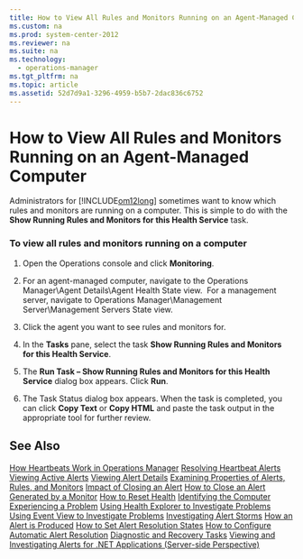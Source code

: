 ```yaml
---
title: How to View All Rules and Monitors Running on an Agent-Managed Computer
ms.custom: na
ms.prod: system-center-2012
ms.reviewer: na
ms.suite: na
ms.technology: 
  - operations-manager
ms.tgt_pltfrm: na
ms.topic: article
ms.assetid: 52d7d9a1-3296-4959-b5b7-2dac836c6752
---
```

# How to View All Rules and Monitors Running on an Agent-Managed Computer
Administrators for [!INCLUDE[om12long](../Token/om12long_md.md)] sometimes want to know which rules and monitors are running on a computer. This is simple to do with the **Show Running Rules and Monitors for this Health Service** task.

### To view all rules and monitors running on a computer

1.  Open the Operations console and click **Monitoring**.

2.  For an agent\-managed computer, navigate to the Operations Manager\\Agent Details\\Agent Health State view.  For a management server, navigate to Operations Manager\\Management Server\\Management Servers State view.

3.  Click the agent you want to see rules and monitors for.

4.  In the **Tasks** pane, select the task **Show Running Rules and Monitors for this Health Service**.

5.  The **Run Task – Show Running Rules and Monitors for this Health Service** dialog box appears. Click **Run**.

6.  The Task Status dialog box appears. When the task is completed, you can click **Copy Text** or **Copy HTML** and paste the task output in the appropriate tool for further review.

## See Also
[How Heartbeats Work in Operations Manager](../Topic/How-Heartbeats-Work-in-Operations-Manager.md)
[Resolving Heartbeat Alerts](../Topic/Resolving-Heartbeat-Alerts.md)
[Viewing Active Alerts](../Topic/Viewing-Active-Alerts.md)
[Viewing Alert Details](../Topic/Viewing-Alert-Details.md)
[Examining Properties of Alerts, Rules, and Monitors](../Topic/Examining-Properties-of-Alerts,-Rules,-and-Monitors.md)
[Impact of Closing an Alert](../Topic/Impact-of-Closing-an-Alert.md)
[How to Close an Alert Generated by a Monitor](../Topic/How-to-Close-an-Alert-Generated-by-a-Monitor.md)
[How to Reset Health](../Topic/How-to-Reset-Health.md)
[Identifying the Computer Experiencing a Problem](../Topic/Identifying-the-Computer-Experiencing-a-Problem.md)
[Using Health Explorer to Investigate Problems](../Topic/Using-Health-Explorer-to-Investigate-Problems.md)
[Using Event View to Investigate Problems](../Topic/Using-Event-View-to-Investigate-Problems.md)
[Investigating Alert Storms](../Topic/Investigating-Alert-Storms.md)
[How an Alert is Produced](../Topic/How-an-Alert-is-Produced.md)
[How to Set Alert Resolution States](../Topic/How-to-Set-Alert-Resolution-States.md)
[How to Configure Automatic Alert Resolution](../Topic/How-to-Configure-Automatic-Alert-Resolution.md)
[Diagnostic and Recovery Tasks](../Topic/Diagnostic-and-Recovery-Tasks.md)
[Viewing and Investigating Alerts for .NET Applications &#40;Server-side Perspective&#41;](../Topic/Viewing-and-Investigating-Alerts-for-.NET-Applications--Server-side-Perspective-.md)

